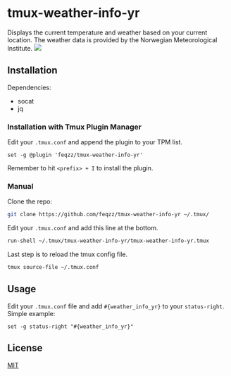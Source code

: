 # tmux-weather-info-yr
Displays the current temperature and weather based on your current location. The weather data is provided by the Norwegian Meteorological Institute.
![](https://feqzz.no/img/tmux-weather-info-yr.png)

## Installation
Dependencies:
* socat
* jq

### Installation with Tmux Plugin Manager
Edit your `.tmux.conf` and append the plugin to your TPM list.

```tmux
set -g @plugin 'feqzz/tmux-weather-info-yr'
```
Remember to hit `<prefix> + I` to install the plugin.

### Manual
Clone the repo:
``` bash
git clone https://github.com/feqzz/tmux-weather-info-yr ~/.tmux/
```
Edit your `.tmux.conf` and add this line at the bottom.
``` bash
run-shell ~/.tmux/tmux-weather-info-yr/tmux-weather-info-yr.tmux
```
Last step is to reload the tmux config file.
``` bash
tmux source-file ~/.tmux.conf
```

## Usage
Edit your `.tmux.conf` file and add `#{weather_info_yr}` to your `status-right`. Simple example:
``` tmux
set -g status-right "#{weather_info_yr}"
```

## License
[MIT](LICENSE.md)
